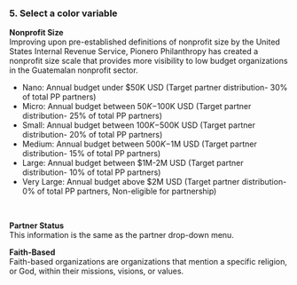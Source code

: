 ### 5. Select a color variable 

**Nonprofit Size**<br />
Improving upon pre-established definitions of nonprofit size by the United States Internal Revenue Service, Pionero Philanthropy has created a nonprofit size scale that provides more visibility to low budget organizations in the Guatemalan nonprofit sector. 
<br />

- Nano: Annual budget under $50K USD (Target partner distribution- 30% of total PP partners)
- Micro: Annual budget between $50K-$100K USD (Target partner distribution- 25% of total PP partners)
- Small: Annual budget between $100K-$500K USD (Target partner distribution- 20% of total PP partners)
- Medium: Annual budget between $500K-$1M USD (Target partner distribution- 15% of total PP partners)
- Large: Annual budget between $1M-2M USD (Target partner distribution- 10% of total PP partners)
- Very Large: Annual budget above $2M USD (Target partner distribution- 0% of total PP partners, Non-eligible for partnership)

<br />


**Partner Status**<br />
This information is the same as the partner drop-down menu. 
<br />

**Faith-Based** <br />
Faith-based organizations are organizations that mention a specific religion, or God, within their  missions, visions, or values. 
